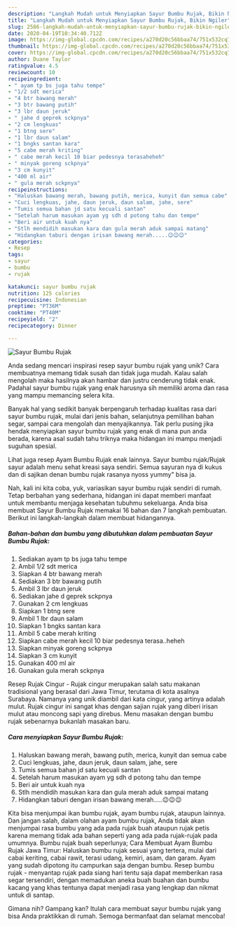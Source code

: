 ```yaml
---
description: "Langkah Mudah untuk Menyiapkan Sayur Bumbu Rujak, Bikin Ngiler"
title: "Langkah Mudah untuk Menyiapkan Sayur Bumbu Rujak, Bikin Ngiler"
slug: 2586-langkah-mudah-untuk-menyiapkan-sayur-bumbu-rujak-bikin-ngiler
date: 2020-04-19T10:34:40.712Z
image: https://img-global.cpcdn.com/recipes/a270d20c56bbaa74/751x532cq70/sayur-bumbu-rujak-foto-resep-utama.jpg
thumbnail: https://img-global.cpcdn.com/recipes/a270d20c56bbaa74/751x532cq70/sayur-bumbu-rujak-foto-resep-utama.jpg
cover: https://img-global.cpcdn.com/recipes/a270d20c56bbaa74/751x532cq70/sayur-bumbu-rujak-foto-resep-utama.jpg
author: Duane Taylor
ratingvalue: 4.5
reviewcount: 10
recipeingredient:
- " ayam tp bs juga tahu tempe"
- "1/2 sdt merica"
- "4 btr bawang merah"
- "3 btr bawang putih"
- "3 lbr daun jeruk"
- " jahe d geprek sckpnya"
- "2 cm lengkuas"
- "1 btng sere"
- "1 lbr daun salam"
- "1 bngks santan kara"
- "5 cabe merah kriting"
- " cabe merah kecil 10 biar pedesnya terasaheheh"
- " minyak goreng sckpnya"
- "3 cm kunyit"
- "400 ml air"
- " gula merah sckpnya"
recipeinstructions:
- "Haluskan bawang merah, bawang putih, merica, kunyit dan semua cabe"
- "Cuci lengkuas, jahe, daun jeruk, daun salam, jahe, sere"
- "Tumis semua bahan jd satu kecuali santan"
- "Setelah harum masukan ayam yg sdh d potong tahu dan tempe"
- "Beri air untuk kuah nya"
- "Stlh mendidih masukan kara dan gula merah aduk sampai matang"
- "Hidangkan taburi dengan irisan bawang merah.....😉😉😉"
categories:
- Resep
tags:
- sayur
- bumbu
- rujak

katakunci: sayur bumbu rujak 
nutrition: 125 calories
recipecuisine: Indonesian
preptime: "PT36M"
cooktime: "PT40M"
recipeyield: "2"
recipecategory: Dinner

---
```



![Sayur Bumbu Rujak](https://img-global.cpcdn.com/recipes/a270d20c56bbaa74/751x532cq70/sayur-bumbu-rujak-foto-resep-utama.jpg)

Anda sedang mencari inspirasi resep sayur bumbu rujak yang unik? Cara membuatnya memang tidak susah dan tidak juga mudah. Kalau salah mengolah maka hasilnya akan hambar dan justru cenderung tidak enak. Padahal sayur bumbu rujak yang enak harusnya sih memiliki aroma dan rasa yang mampu memancing selera kita.

Banyak hal yang sedikit banyak berpengaruh terhadap kualitas rasa dari sayur bumbu rujak, mulai dari jenis bahan, selanjutnya pemilihan bahan segar, sampai cara mengolah dan menyajikannya. Tak perlu pusing jika hendak menyiapkan sayur bumbu rujak yang enak di mana pun anda berada, karena asal sudah tahu triknya maka hidangan ini mampu menjadi suguhan spesial.

Lihat juga resep Ayam Bumbu Rujak enak lainnya. Sayur bumbu rujak/Rujak sayur adalah menu sehat kreasi saya sendiri. Semua sayuran nya di kukus dan di sajikan denan bumbu rujak rasanya nyoss yummy&#34; bisa ja.


Nah, kali ini kita coba, yuk, variasikan sayur bumbu rujak sendiri di rumah. Tetap berbahan yang sederhana, hidangan ini dapat memberi manfaat untuk membantu menjaga kesehatan tubuhmu sekeluarga. Anda bisa membuat Sayur Bumbu Rujak memakai 16 bahan dan 7 langkah pembuatan. Berikut ini langkah-langkah dalam membuat hidangannya.

<!--inarticleads1-->

##### Bahan-bahan dan bumbu yang dibutuhkan dalam pembuatan Sayur Bumbu Rujak:

1. Sediakan  ayam tp bs juga tahu tempe
1. Ambil 1/2 sdt merica
1. Siapkan 4 btr bawang merah
1. Sediakan 3 btr bawang putih
1. Ambil 3 lbr daun jeruk
1. Sediakan  jahe d geprek sckpnya
1. Gunakan 2 cm lengkuas
1. Siapkan 1 btng sere
1. Ambil 1 lbr daun salam
1. Siapkan 1 bngks santan kara
1. Ambil 5 cabe merah kriting
1. Siapkan  cabe merah kecil 10 biar pedesnya terasa..heheh
1. Siapkan  minyak goreng sckpnya
1. Siapkan 3 cm kunyit
1. Gunakan 400 ml air
1. Gunakan  gula merah sckpnya


Resep Rujak Cingur - Rujak cingur merupakan salah satu makanan tradisional yang berasal dari Jawa Timur, terutama di kota asalnya Surabaya. Namanya yang unik diambil dari kata cingur, yang artinya adalah mulut. Rujak cingur ini sangat khas dengan sajian rujak yang diberi irisan mulut atau moncong sapi yang direbus. Menu masakan dengan bumbu rujak sebenarnya bukanlah masakan baru. 

<!--inarticleads2-->

##### Cara menyiapkan Sayur Bumbu Rujak:

1. Haluskan bawang merah, bawang putih, merica, kunyit dan semua cabe
1. Cuci lengkuas, jahe, daun jeruk, daun salam, jahe, sere
1. Tumis semua bahan jd satu kecuali santan
1. Setelah harum masukan ayam yg sdh d potong tahu dan tempe
1. Beri air untuk kuah nya
1. Stlh mendidih masukan kara dan gula merah aduk sampai matang
1. Hidangkan taburi dengan irisan bawang merah.....😉😉😉


Kita bisa menjumpai ikan bumbu rujak, ayam bumbu rujak, ataupun lainnya. Dan jangan salah, dalam olahan ayam bumbu rujak, Anda tidak akan menjumpai rasa bumbu yang ada pada rujak buah ataupun rujak petis karena memang tidak ada bahan seperti yang ada pada rujak-rujak pada umumnya. Bumbu rujak buah seperlunya; Cara Membuat Ayam Bumbu Rujak Jawa Timur: Haluskan bumbu rujak sesuai yang tertera, mulai dari cabai keriting, cabai rawit, terasi udang, kemiri, asam, dan garam. Ayam yang sudah dipotong itu campurkan saja dengan bumbu. Resep bumbu rujak - menyantap rujak pada siang hari tentu saja dapat memberikan rasa segar tersendiri, dengan memadukan aneka buah buahan dan bumbu kacang yang khas tentunya dapat menjadi rasa yang lengkap dan nikmat untuk di santap. 

Gimana nih? Gampang kan? Itulah cara membuat sayur bumbu rujak yang bisa Anda praktikkan di rumah. Semoga bermanfaat dan selamat mencoba!

